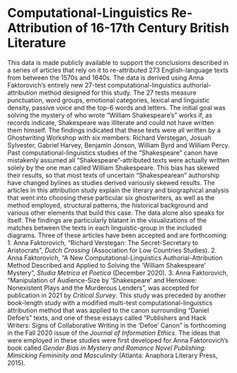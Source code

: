 # Computational-Linguistics Re-Attribution of 16-17th Century British Literature
This data is made publicly available to support the conclusions described in a series of articles that rely on it to re-attributed 273 English-language texts from between the 1570s and 1640s. The data is derived using Anna Faktorovich’s entirely new 27-test computational-linguistics authorial-attribution method designed for this study. The 27 tests measure punctuation, word groups, emotional categories, lexical and linguistic density, passive voice and the top-6 words and letters. The initial goal was solving the mystery of who wrote “William Shakespeare’s” works if, as records indicate, Shakespeare was illiterate and could not have written them himself. The findings indicated that these texts were all written by a Ghostwriting Workshop with six members: Richard Verstegan, Josuah Sylvester, Gabriel Harvey, Benjamin Jonson, William Byrd and William Percy. Past computational-linguistics studies of the “Shakespeare” canon have mistakenly assumed all “Shakespeare”-attributed texts were actually written solely by the one man called William Shakespeare. This bias has skewed their results, so that most texts of uncertain “Shakespearean” authorship have changed bylines as studies derived variously skewed results. The articles in this attribution study explain the literary and biographical analysis that went into choosing these particular six ghostwriters, as well as the method employed, structural patterns, the historical background and various other elements that build this case. The data alone also speaks for itself. The findings are particularly blatant in the visualizations of the matches between the texts in each linguistic-group in the included diagrams. Three of these articles have been accepted and are forthcoming: 1. Anna Faktorovich, “Richard Verstegan: The Secret-Secretary to Aristocrats”, <i>Dutch Crossing</i> (Association for Low Countries Studies). 2. Anna Faktorovich, “A New Computational-Linguistics Authorial-Attribution Method Described and Applied to Solving the ‘William Shakespeare’ Mystery”, <i>Studia Metrica et Poetica</i> (December 2020). 3. Anna Faktorovich, “Manipulation of Audience-Size by ‘Shakespeare’ and Henslowe: Nonexistent Plays and the Murderous Lenders”, was accepted for publication in 2021 by <i>Critical Survey</i>. This study was preceded by another book-length study with a modified multi-test computational-linguistics attribution method that was applied to the canon surrounding “Daniel Defoe’s” texts, and one of these essays called “Publishers and Hack Writers: Signs of Collaborative Writing in the ‘Defoe’ Canon” is forthcoming in the Fall 2020 issue of the <i>Journal of Information Ethics</i>. The ideas that were employed in these studies were first developed for Anna Faktorovich’s book called <i>Gender Bias in Mystery and Romance Novel Publishing: Mimicking Femininity and Masculinity</i> (Atlanta: Anaphora Literary Press, 2015).
